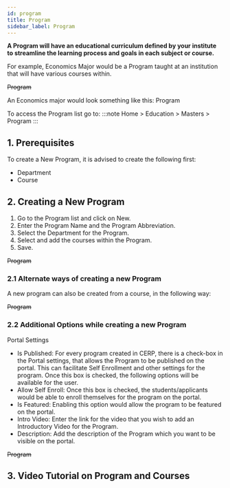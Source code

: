 ```yaml
---
id: program
title: Program
sidebar_label: Program
---
```


**A Program will have an educational curriculum defined by your institute to streamline the learning process and goals in each subject or course.**

For example, Economics Major would be a Program taught at an institution that will have various courses within.

~~Program~~

An Economics major would look something like this: Program

To access the Program list go to:
:::note
Home > Education > Masters > Program
:::

## 1. Prerequisites

To create a New Program, it is advised to create the following first:

- Department
- Course

## 2. Creating a New Program

1. Go to the Program list and click on New.
1. Enter the Program Name and the Program Abbreviation.
1. Select the Department for the Program.
1. Select and add the courses within the Program.
1. Save.

~~Program~~

### 2.1 Alternate ways of creating a new Program

A new program can also be created from a course, in the following way:

~~Program~~

### 2.2 Additional Options while creating a new Program

Portal Settings

- Is Published: For every program created in CERP, there is a check-box in the Portal settings, that allows the Program to be published on the portal. This can facilitate Self Enrollment and other settings for the program. Once this box is checked, the following options will be available for the user.
- Allow Self Enroll: Once this box is checked, the students/applicants would be able to enroll themselves for the program on the portal.
- Is Featured: Enabling this option would allow the program to be featured on the portal.
- Intro Video: Enter the link for the video that you wish to add an Introductory Video for the Program.
- Description: Add the description of the Program which you want to be visible on the portal.

~~Program~~

## 3. Video Tutorial on Program and Courses
